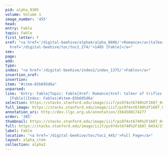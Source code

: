 ```yaml
---
pid: alpha_0305
volume: Volume 1
image_number: '455'
head: 
entry: Fable
topic: Fable
first_letter: F
xref: "<a href='/digital-beehive/alpha4/alpha_0806/'>Romance</a>|talker of trifles|<a
  href='/digital-beehive/toc/toc2_274/'>1405 [Fable]</a>"
see: 
page: 
add: 
type: 
index: "<a href='/digital-beehive/index2/index_1375/'>Fables</a>"
insertion_xref: 
insertion: 
item: "#item-85b695d6a"
unparsed: 
line: 'Entry: Fable|Topic: Fable|Xref: Romance|Xref: talker of trifles|XRef: 1405
  [Fable]|Index: Fables|#item-85b695d6a'
selection: https://stacks.stanford.edu/image/iiif/ps974xt6740%2F1607_0454/371,4101,3081,488/full/0/default.jpg
full_image: https://stacks.stanford.edu/image/iiif/ps974xt6740%2F1607_0454/full/full/0/default.jpg
annotation_uri: http://dev.llgc.org.uk/annotation/1564588174277
order: '305'
thumbnail: https://stacks.stanford.edu/image/iiif/ps974xt6740%2F1607_0454/371,4101,600,180/250,/0/default.jpg
full: https://stacks.stanford.edu/image/iiif/ps974xt6740%2F1607_0454/371,4101,3081,488/full/0/default.jpg
label: Fable
location: "<a href='/digital-beehive/toc/toc1_445/'>Full Page</a>"
layout: alpha_item
collection: alpha2
---
```

